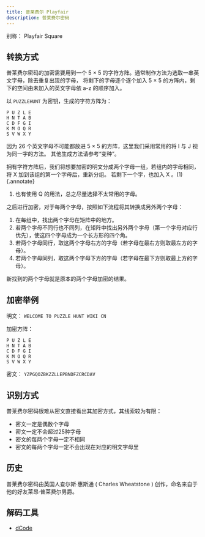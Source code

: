 ```yaml
---
title: 普莱费尔 Playfair
description: 普莱费尔密码
---
```


别称： Playfair Square

## 转换方式

普莱费尔密码的加密需要用到一个 5 × 5 的字符方阵。通常制作方法为选取一串英文字母，除去重复出现的字母，
将剩下的字母逐个逐个加入 5 × 5 的方阵内，剩下的空间由未加入的英文字母依 a-z 的顺序加入。

以 `PUZZLEHUNT` 为密钥，生成的字符方阵为：

```plain title="Playfair 加密方阵"
P U Z L E
H N T A B
C D F G I
K M O Q R
S V W X Y
```

因为 26 个英文字母不可能都放进 5 × 5 的方阵，这里我们采用常用的将 I 与 J 视为同一字的方法。
其他生成方法请参考“变种”。

拥有字符方阵后，我们将想要加密的明文分成两个字母一组，若组内的字母相同，将 X 加到该组的第一个字母后，重新分组。
若剩下一个字，也加入 X 。(1)
{.annotate}

1. 也有使用 Q 的用法，总之尽量选择不太常用的字母。

之后进行加密，对于每两个字母，按照如下流程将其转换成另外两个字母：

1. 在每组中，找出两个字母在矩阵中的地方。
2. 若两个字母不同行也不同列，在矩阵中找出另外两个字母（第一个字母对应行优先），使这四个字母成为一个长方形的四个角。
3. 若两个字母同行，取这两个字母右方的字母（若字母在最右方则取最左方的字母）。
4. 若两个字母同列，取这两个字母下方的字母（若字母在最下方则取最上方的字母）。

新找到的两个字母就是原本的两个字母加密的结果。

## 加密举例

明文： `WELCOME TO PUZZLE HUNT WIKI CN`

加密方阵：

```plain title="Playfair 加密方阵"
P U Z L E
H N T A B
C D F G I
K M O Q R
S V W X Y
```

密文： `YZPGQOZBKZZLLEPBNDFZCRCDAV`

## 识别方式

普莱费尔密码很难从密文直接看出其加密方式，其线索较为有限：

- 密文一定是偶数个字母
- 密文一定不会超过25种字母
- 密文的每两个字母一定不相同
- 密文的每两个字母一定不会出现在对应的明文字母里

## 历史

普莱费尔密码由英国人查尔斯·惠斯通 ( Charles Wheatstone ) 创作，命名来自于他的好友莱昂·普莱费尔男爵。

## 解码工具

- [dCode](https://www.dcode.fr/playfair-cipher)
